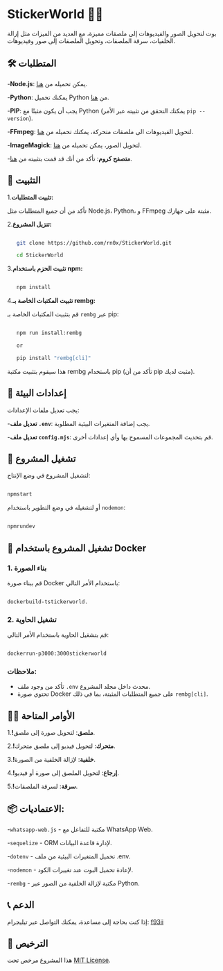
# StickerWorld 🤖✨

بوت لتحويل الصور والفيديوهات إلى ملصقات مميزة، مع العديد من الميزات مثل إزالة الخلفيات، سرقة الملصقات، وتحويل الملصقات إلى صور وفيديوهات.

## 🛠️ المتطلبات

-**Node.js**: يمكن تحميله من [هنا](https://nodejs.org/en/).

-**Python**: يمكنك تحميل Python من [هنا](https://www.python.org/downloads/).

-**PIP**: يجب أن يكون مثبتًا مع Python (يمكنك التحقق من تثبيته عبر الأمر `pip --version`).

-**FFmpeg**: لتحويل الفيديوهات الى ملصقات متحركة، يمكنك تحميله من [هنا](https://ffmpeg.org/download.html).

-**ImageMagick**: لتحويل الصور، يمكن تحميله من [هنا](https://imagemagick.org/script/download.php).

-**متصفح كروم**: تأكد من أنك قد قمت بتثبيته من [هنا](https://www.google.com/chrome/).

## 🔧 التثبيت

1.**تثبيت المتطلبات:**

   تأكد من أن جميع المتطلبات مثل Node.js، Python، و FFmpeg مثبتة على جهازك.

2.**تنزيل المشروع:**

```bash

   git clone https://github.com/rn0x/StickerWorld.git

   cd StickerWorld

```

3.**تثبيت الحزم باستخدام npm:**

```bash

   npm install

```

4.**تثبيت المكتبات الخاصة بـ rembg:**

   قم بتثبيت المكتبات الخاصة بـ `rembg` عبر pip:

```bash

   npm run install:rembg

   or 

   pip install "rembg[cli]"

```

   هذا سيقوم بتثبيت مكتبة rembg باستخدام pip (تأكد من أن pip مثبت لديك).

## 🔐 إعدادات البيئة

يجب تعديل ملفات الإعدادات:

-**تعديل ملف `.env`**: يجب إضافة المتغيرات البيئية المطلوبة.

-**تعديل ملف `config.mjs`**: قم بتحديث المجموعات المسموح بها وأي إعدادات أخرى.

## 🚀 تشغيل المشروع

لتشغيل المشروع في وضع الإنتاج:

```bash

npmstart

```

أو لتشغيله في وضع التطوير باستخدام `nodemon`:

```bash

npmrundev

```

## 🐳 تشغيل المشروع باستخدام Docker

### 1. بناء الصورة

قم ببناء صورة Docker باستخدام الأمر التالي:

```bash

dockerbuild-tstickerworld.

```

### 2. تشغيل الحاوية

قم بتشغيل الحاوية باستخدام الأمر التالي:

```bash

dockerrun-p3000:3000stickerworld

```

### ملاحظات:

- تأكد من وجود ملف `.env` محدث داخل مجلد المشروع.
- تحتوي صورة Docker على جميع المتطلبات المثبتة، بما في ذلك `rembg[cli]`.

## 🧑‍💻 الأوامر المتاحة

1.**!ملصق**: لتحويل صورة إلى ملصق.

2.**!متحرك**: لتحويل فيديو إلى ملصق متحرك.

3.**!خلفية**: لإزالة الخلفية من الصورة.

4.**!إرجاع**: لتحويل الملصق إلى صورة أو فيديو.

5.**!سرقة**: لسرقة الملصقات.

## 📦 الاعتماديات:

-`whatsapp-web.js` - مكتبة للتفاعل مع WhatsApp Web.

-`sequelize` - ORM لإدارة قاعدة البيانات.

-`dotenv` - تحميل المتغيرات البيئية من ملف .env.

-`nodemon` - لإعادة تحميل البوت عند تغييرات الكود.

-`rembg` - مكتبة لإزالة الخلفية من الصور عبر Python.

## 📞 الدعم

إذا كنت بحاجة إلى مساعدة، يمكنك التواصل عبر تيليجرام: [f93ii](https://t.me/f93ii)

## 📝 الترخيص

هذا المشروع مرخص تحت [MIT License](LICENSE).
